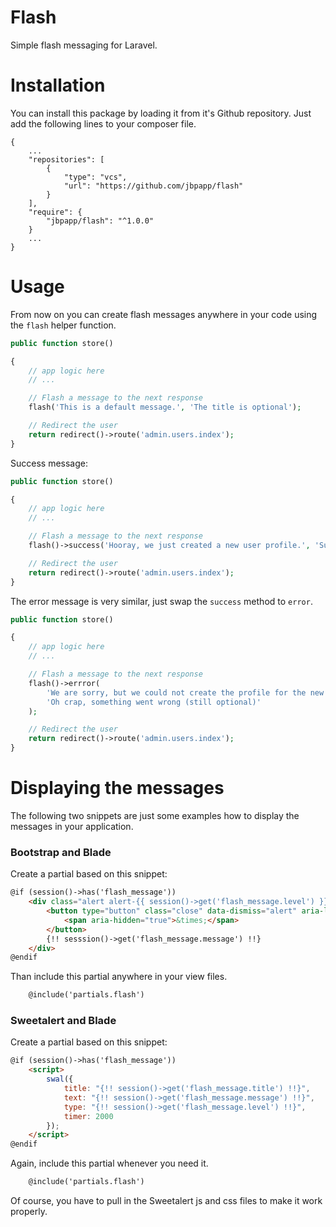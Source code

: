 # Flash
Simple flash messaging for Laravel.

# Installation

You can install this package by loading it from it's Github repository. Just add the following lines to your composer file.

``` 
{
	...
	"repositories": [
        {
            "type": "vcs",
            "url": "https://github.com/jbpapp/flash"
        }
    ],
    "require": {
		"jbpapp/flash": "^1.0.0"
	}
    ...
}
```  

# Usage

From now on you can create flash messages anywhere in your code using the ``` flash ``` helper function.

```php
public function store()

{
	// app logic here
	// ...

	// Flash a message to the next response
	flash('This is a default message.', 'The title is optional');

	// Redirect the user
	return redirect()->route('admin.users.index');
}
```

Success message:

```php
public function store()

{
	// app logic here
	// ...

	// Flash a message to the next response
	flash()->success('Hooray, we just created a new user profile.', 'Success (still optional)');

	// Redirect the user
	return redirect()->route('admin.users.index');
}
```

The error message is very similar, just swap the ``` success ``` method to ``` error ```.

```php
public function store()

{
	// app logic here
	// ...

	// Flash a message to the next response
	flash()->errror(
		'We are sorry, but we could not create the profile for the new user.',
		'Oh crap, something went wrong (still optional)'
	);

	// Redirect the user
	return redirect()->route('admin.users.index');
}
```

# Displaying the messages

The following two snippets are just some examples how to display the messages in your application.  

### Bootstrap and Blade

Create a partial based on this snippet:

```html
@if (session()->has('flash_message'))
	<div class="alert alert-{{ session()->get('flash_message.level') }} alert-dismissible" role="alert">
  		<button type="button" class="close" data-dismiss="alert" aria-label="Close">
  			<span aria-hidden="true">&times;</span>
  		</button>
  		{!! sesssion()->get('flash_message.message') !!}
  	</div>
@endif
```

Than include this partial anywhere in your view files.

```html
	@include('partials.flash')
```

### Sweetalert and Blade

Create a partial based on this snippet:

```html
@if (session()->has('flash_message'))
    <script>
        swal({
            title: "{!! session()->get('flash_message.title') !!}",
            text: "{!! session()->get('flash_message.message') !!}",
            type: "{!! session()->get('flash_message.level') !!}",
            timer: 2000
        });
    </script>
@endif
```

Again, include this partial whenever you need it.

```html
	@include('partials.flash')
```

Of course, you have to pull in the Sweetalert js and css files to make it work properly.
